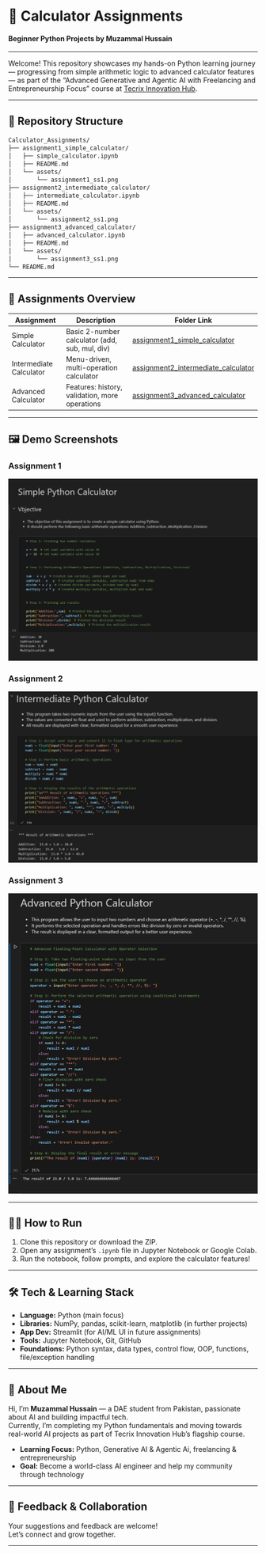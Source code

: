 # 🧮 Calculator Assignments  
#### Beginner Python Projects by Muzammal Hussain

---

Welcome! This repository showcases my hands-on Python learning journey — progressing from simple arithmetic logic to advanced calculator features — as part of the “Advanced Generative and Agentic AI with Freelancing and Entrepreneurship Focus” course at [Tecrix Innovation Hub](https://tecrix.com/).

---

## 📂 Repository Structure

```
Calculator_Assignments/
├── assignment1_simple_calculator/
│   ├── simple_calculator.ipynb
│   ├── README.md
│   └── assets/
│       └── assignment1_ss1.png
├── assignment2_intermediate_calculator/
│   ├── intermediate_calculator.ipynb
│   ├── README.md
│   └── assets/
│       └── assignment2_ss1.png
├── assignment3_advanced_calculator/
│   ├── advanced_calculator.ipynb
│   ├── README.md
│   └── assets/
│       └── assignment3_ss1.png
└── README.md
```

---

## 🚀 Assignments Overview

| Assignment                | Description                                    | Folder Link                                                          |
|---------------------------|------------------------------------------------|---------------------------------------------------------------------|
| Simple Calculator         | Basic 2-number calculator (add, sub, mul, div) | [assignment1_simple_calculator](calculator-assignments-muzammal/assignment1_simple_calculator/)     |
| Intermediate Calculator   | Menu-driven, multi-operation calculator        | [assignment2_intermediate_calculator](calculator-assignments-muzammal/assignment2_intermediate_calculator/) |
| Advanced Calculator       | Features: history, validation, more operations | [assignment3_advanced_calculator](calculator-assignments-muzammal/assignment3_advanced_calculator/) |

---

## 🖼️ Demo Screenshots

### Assignment 1
![Assignment 1 Demo](calculator-assignments-muzammal/assignment1_simple_calculator/assets/image.png)

### Assignment 2
![Assignment 2 Demo](calculator-assignments-muzammal/assignment2_intermediate_calculator/assets/image1.png)

### Assignment 3
![Assignment 3 Demo](calculator-assignments-muzammal/assignment3_advanced_calculator/assets/image3.png)

---

## 🧑‍💻 How to Run

1. Clone this repository or download the ZIP.
2. Open any assignment’s `.ipynb` file in Jupyter Notebook or Google Colab.
3. Run the notebook, follow prompts, and explore the calculator features!

---

## 🛠️ Tech & Learning Stack

- **Language:** Python (main focus)
- **Libraries:** NumPy, pandas, scikit-learn, matplotlib (in further projects)
- **App Dev:** Streamlit (for AI/ML UI in future assignments)
- **Tools:** Jupyter Notebook, Git, GitHub
- **Foundations:** Python syntax, data types, control flow, OOP, functions, file/exception handling

---

## 👤 About Me

Hi, I’m **Muzammal Hussain** — a DAE student from Pakistan, passionate about AI and building impactful tech.  
Currently, I’m completing my Python fundamentals and moving towards real-world AI projects as part of Tecrix Innovation Hub’s flagship course.

- **Learning Focus:** Python, Generative AI & Agentic Ai, freelancing & entrepreneurship
- **Goal:** Become a world-class AI engineer and help my community through technology

---

## 🤝 Feedback & Collaboration

Your suggestions and feedback are welcome!  
Let’s connect and grow together.

---

